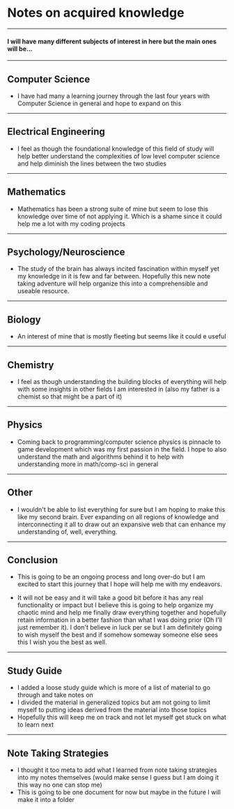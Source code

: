 # Notes on acquired knowledge
---
#### I will have many different subjects of interest in here but the main ones will be...

---
## Computer Science

- I have had many a learning journey through the last four years with Computer Science in general and hope to expand on this

---
## Electrical Engineering

- I feel as though the foundational knowledge of this field of study will help better understand the complexities of low level computer science and help diminish the lines between the two studies
---
## Mathematics

- Mathematics has been a strong suite of mine but seem to lose this knowledge over time of not applying it. Which is a shame since it could help me a lot with my coding projects

---
## Psychology/Neuroscience

- The study of the brain has always incited fascination within myself yet my knowledge in it is few and far between. Hopefully this new note taking adventure will help organize this into a comprehensible and useable resource.

---
## Biology

- An interest of mine that is mostly fleeting but seems like it could e useful

---
## Chemistry

- I feel as though understanding the building blocks of everything will help with some insights in other fields I am interested in (also my father is a chemist so that might be a part of it)

---
## Physics

- Coming back to programming/computer science physics is pinnacle to game development which was my first passion in the field. I hope to also understand the math and algorithms behind it to help with understanding more in math/comp-sci in general

---
## Other

- I wouldn't be able to list everything for sure but I am hoping to make this like my second brain. Ever expanding on all regions of knowledge and interconnecting it all to draw out an expansive web that can enhance my understanding of, well, everything.

---
## Conclusion

- This is going to be an ongoing process and long over-do but I am excited to start this journey that I hope will help me with my endeavors.

- It will not be easy and it will take a good bit before it has any real functionality or impact but I believe this is going to help organize my chaotic mind and help me finally draw everything together and hopefully retain information in a better fashion than what I was doing prior (Oh I'll just remember it). I don't believe in luck per se but I am definitely going to wish myself the best and if somehow someway someone else sees this I wish you the best as well.
---

## Study Guide

- I added a loose study guide which is more of a list of material to go through and take notes on
- I divided the material in generalized topics but am not going to limit myself to putting ideas derived from the material into those topics
- Hopefully this will keep me on track and not let myself get stuck on what to learn next
---

## Note Taking Strategies

- I thought it too meta to add what I learned from note taking strategies into my notes themselves (would make sense I guess but I am doing it this way no one can stop me)
- This is going to be one document for now but maybe in the future I will make it into a folder